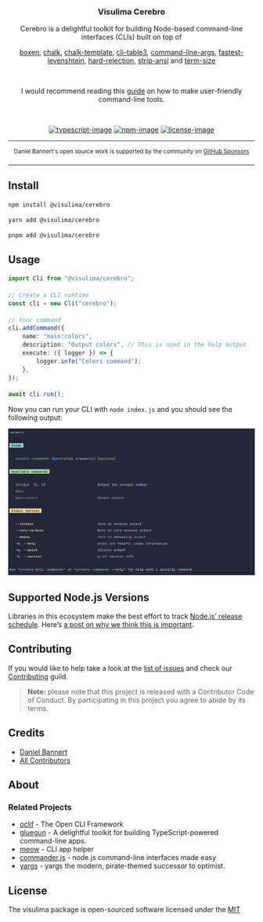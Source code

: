 <div align="center">
  <h3>Visulima Cerebro</h3>
  <p>
  Cerebro is a delightful toolkit for building Node-based command-line interfaces (CLIs) built on top of

[boxen](https://github.com/sindresorhus/boxen),
[chalk](https://github.com/chalk/chalk),
[chalk-template](https://github.com/chalk/chalk-template),
[cli-table3](https://github.com/cli-table/cli-table3),
[command-line-args](https://github.com/75lb/command-line-args),
[fastest-levenshtein](https://github.com/ka-weihe/fastest-levenshtein),
[hard-rejection](https://github.com/sindresorhus/hard-rejection),
[strip-ansi](https://github.com/chalk/strip-ansi) and
[term-size](https://github.com/sindresorhus/term-size)

<br />

I would recommend reading this [guide](https://clig.dev/) on how to make user-friendly command-line tools.

  </p>
</div>

<br />

<div align="center">

[![typescript-image]][typescript-url] [![npm-image]][npm-url] [![license-image]][license-url]

</div>

---

<div align="center">
    <p>
        <sup>
            Daniel Bannert's open source work is supported by the community on <a href="https://github.com/sponsors/prisis">GitHub Sponsors</a>
        </sup>
    </p>
</div>

---

## Install

```sh
npm install @visulima/cerebro
```

```sh
yarn add @visulima/cerebro
```

```sh
pnpm add @visulima/cerebro
```

## Usage

```ts
import Cli from "@visulima/cerebro";

// Create a CLI runtime
const cli = new Cli("cerebro");

// Your command
cli.addCommand({
    name: "main:colors",
    description: "Output colors", // This is used in the help output
    execute: ({ logger }) => {
        logger.info("Colors command");
    },
});

await cli.run();
```

Now you can run your CLI with `node index.js` and you should see the following output:

![Cli Output](./__assets__/cli_output.png)

## Supported Node.js Versions

Libraries in this ecosystem make the best effort to track [Node.js’ release schedule](https://github.com/nodejs/release#release-schedule).
Here’s [a post on why we think this is important](https://medium.com/the-node-js-collection/maintainers-should-consider-following-node-js-release-schedule-ab08ed4de71a).

## Contributing

If you would like to help take a look at the [list of issues](https://github.com/visulima/visulima/issues) and check our [Contributing](.github/CONTRIBUTING.md) guild.

> **Note:** please note that this project is released with a Contributor Code of Conduct. By participating in this project you agree to abide by its terms.

## Credits

-   [Daniel Bannert](https://github.com/prisis)
-   [All Contributors](https://github.com/visulima/visulima/graphs/contributors)

## About

### Related Projects

-   [oclif](https://oclif.io) - The Open CLI Framework
-   [gluegun](https://infinitered.github.io/gluegun/#/) - A delightful toolkit for building TypeScript-powered command-line apps.
-   [meow](https://www.npmjs.com/package/meow) - CLI app helper
-   [commander.js](https://github.com/tj/commander.js) - node.js command-line interfaces made easy
-   [yargs](https://www.npmjs.com/package/yargs) - yargs the modern, pirate-themed successor to optimist.

## License

The visulima package is open-sourced software licensed under the [MIT][license-url]

[typescript-image]: https://img.shields.io/badge/Typescript-294E80.svg?style=for-the-badge&logo=typescript
[typescript-url]: "typescript"
[license-image]: https://img.shields.io/npm/l/@visulima/cerebro?color=blueviolet&style=for-the-badge
[license-url]: LICENSE.md "license"
[npm-image]: https://img.shields.io/npm/v/@visulima/cerebro/latest.svg?style=for-the-badge&logo=npm
[npm-url]: https://www.npmjs.com/package/@visulima/cerebro/v/latest "npm"
